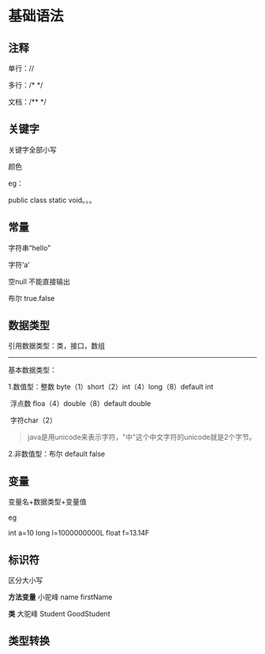 # 基础语法

## 注释

单行：//

多行：/* */

文档：/** */

## 关键字

关键字全部小写

颜色

eg：

public class static void。。。

## 常量

字符串“hello”

字符‘a'

空null              不能直接输出

布尔 true.false

## 数据类型

引用数据类型：类，接口，数组

-----------------------------

基本数据类型：

1.数值型：整数 byte（1）short（2）int（4）long（8）default int

​					浮点数 floa（4）double（8）default double

​					字符char（2） 

> java是用unicode来表示字符，"中"这个中文字符的unicode就是2个字节。



2.非数值型：布尔 default false

## 变量

变量名+数据类型+变量值

eg

int a=10 long l=1000000000L float f=13.14F

## 标识符

区分大小写

**方法变量** 小驼峰 name firstName

**类** 大驼峰 Student GoodStudent

## 类型转换



